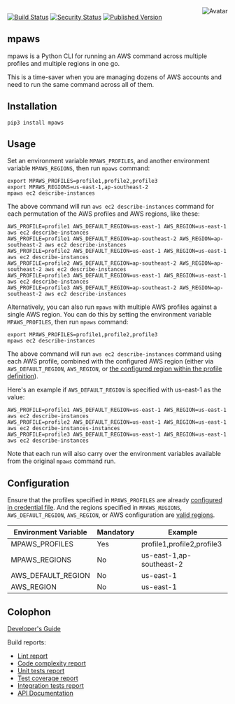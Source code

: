 <img align="right" src="https://raw.github.com/cliffano/mpaws/main/avatar.jpg" alt="Avatar"/>

[![Build Status](https://github.com/cliffano/mpaws/workflows/CI/badge.svg)](https://github.com/cliffano/mpaws/actions?query=workflow%3ACI)
[![Security Status](https://snyk.io/test/github/cliffano/mpaws/badge.svg)](https://snyk.io/test/github/cliffano/mpaws)
[![Published Version](https://img.shields.io/pypi/v/mpaws.svg)](https://pypi.python.org/pypi/mpaws)
<br/>

mpaws
-----

mpaws is a Python CLI for running an AWS command across multiple profiles and multiple regions in one go.

This is a time-saver when you are managing dozens of AWS accounts and need to run the same command across all of them.

Installation
------------

    pip3 install mpaws

Usage
-----

Set an environment variable `MPAWS_PROFILES`, and another environment variable `MPAWS_REGIONS`, then run `mpaws` command:
 
    export MPAWS_PROFILES=profile1,profile2,profile3
    export MPAWS_REGIONS=us-east-1,ap-southeast-2
    mpaws ec2 describe-instances

The above command will run `aws ec2 describe-instances` command for each permutation of the AWS profiles and AWS regions, like these:
  
    AWS_PROFILE=profile1 AWS_DEFAULT_REGION=us-east-1 AWS_REGION=us-east-1 aws ec2 describe-instances
    AWS_PROFILE=profile1 AWS_DEFAULT_REGION=ap-southeast-2 AWS_REGION=ap-southeast-2 aws ec2 describe-instances
    AWS_PROFILE=profile2 AWS_DEFAULT_REGION=us-east-1 AWS_REGION=us-east-1 aws ec2 describe-instances
    AWS_PROFILE=profile2 AWS_DEFAULT_REGION=ap-southeast-2 AWS_REGION=ap-southeast-2 aws ec2 describe-instances
    AWS_PROFILE=profile3 AWS_DEFAULT_REGION=us-east-1 AWS_REGION=us-east-1 aws ec2 describe-instances
    AWS_PROFILE=profile3 AWS_DEFAULT_REGION=ap-southeast-2 AWS_REGION=ap-southeast-2 aws ec2 describe-instances

Alternatively, you can also run `mpaws` with multiple AWS profiles against a single AWS region. You can do this by setting the environment variable `MPAWS_PROFILES`, then run `mpaws` command:
 
    export MPAWS_PROFILES=profile1,profile2,profile3
    mpaws ec2 describe-instances

The above command will run `aws ec2 describe-instances` command using each AWS profile, combined with the configured AWS region (either via `AWS_DEFAULT_REGION`, `AWS_REGION`, or [the configured region within the profile definition](https://docs.aws.amazon.com/cli/latest/userguide/cli-configure-files.html#cli-configure-files-format-profile)).

Here's an example if `AWS_DEFAULT_REGION` is specified with us-east-1 as the value:

    AWS_PROFILE=profile1 AWS_DEFAULT_REGION=us-east-1 AWS_REGION=us-east-1 aws ec2 describe-instances
    AWS_PROFILE=profile2 AWS_DEFAULT_REGION=us-east-1 AWS_REGION=us-east-1 aws ec2 describe-instances-instances
    AWS_PROFILE=profile3 AWS_DEFAULT_REGION=us-east-1 AWS_REGION=us-east-1 aws ec2 describe-instances

Note that each run will also carry over the environment variables available from the original `mpaws` command run.

Configuration
-------------

Ensure that the profiles specified in `MPAWS_PROFILES` are already [configured in credential file](https://docs.aws.amazon.com/cli/latest/userguide/cli-configure-files.html). And the regions specified in `MPAWS_REGIONS`, `AWS_DEFAULT_REGION`, `AWS_REGION`, or AWS configuration are [valid regions](https://aws.amazon.com/about-aws/global-infrastructure/regions_az/).

| Environment Variable | Mandatory | Example |
|----------------------|-----------|---------|
| MPAWS_PROFILES | Yes | profile1,profile2,profile3 |
| MPAWS_REGIONS | No | us-east-1,ap-southeast-2 |
| AWS_DEFAULT_REGION | No | us-east-1 |
| AWS_REGION | No | us-east-1 |

Colophon
--------

[Developer's Guide](https://cliffano.github.io/developers_guide.html#python)

Build reports:

* [Lint report](https://cliffano.github.io/mpaws/lint/pylint/index.html)
* [Code complexity report](https://cliffano.github.io/mpaws/complexity/wily/index.html)
* [Unit tests report](https://cliffano.github.io/mpaws/test/pytest/index.html)
* [Test coverage report](https://cliffano.github.io/mpaws/coverage/coverage/index.html)
* [Integration tests report](https://cliffano.github.io/mpaws/test-integration/pytest/index.html)
* [API Documentation](https://cliffano.github.io/mpaws/doc/sphinx/index.html)
